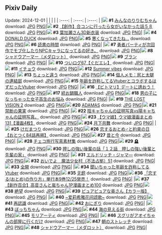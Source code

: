 ## Pixiv Daily
Update: 2024-12-01
|      |      |      |
| :----: | :----: | :----: |
|![](https://pixiv.microyu.workers.dev/c/240x480/img-master/img/2024/11/29/00/00/17/124719109_p0_master1200.jpg) **#1** [みんなのりりむちゃん](https://www.pixiv.net/artworks/124719109) download: [JPG](https://pixiv.microyu.workers.dev/img-original/img/2024/11/29/00/00/17/124719109_p0.jpg) [PNG](https://pixiv.microyu.workers.dev/img-original/img/2024/11/29/00/00/17/124719109_p0.png)|![](https://pixiv.microyu.workers.dev/c/240x480/img-master/img/2024/11/29/00/00/27/124719171_p0_master1200.jpg) **#2** [【創作】合コンに行ったら女がいなかった話５８](https://www.pixiv.net/artworks/124719171) download: [JPG](https://pixiv.microyu.workers.dev/img-original/img/2024/11/29/00/00/27/124719171_p0.jpg) [PNG](https://pixiv.microyu.workers.dev/img-original/img/2024/11/29/00/00/27/124719171_p0.png)|![](https://pixiv.microyu.workers.dev/c/240x480/img-master/img/2024/11/30/00/00/20/124748280_p0_master1200.jpg) **#3** [葉加瀬さん3D新衣装](https://www.pixiv.net/artworks/124748280) download: [JPG](https://pixiv.microyu.workers.dev/img-original/img/2024/11/30/00/00/20/124748280_p0.jpg) [PNG](https://pixiv.microyu.workers.dev/img-original/img/2024/11/30/00/00/20/124748280_p0.png)|
|![](https://pixiv.microyu.workers.dev/c/240x480/img-master/img/2024/11/30/00/00/47/124748386_p0_master1200.jpg) **#4** [DONALD DUCK](https://www.pixiv.net/artworks/124748386) download: [JPG](https://pixiv.microyu.workers.dev/img-original/img/2024/11/30/00/00/47/124748386_p0.jpg) [PNG](https://pixiv.microyu.workers.dev/img-original/img/2024/11/30/00/00/47/124748386_p0.png)|![](https://pixiv.microyu.workers.dev/c/240x480/img-master/img/2024/11/29/00/05/09/124719551_p0_master1200.jpg) **#5** [寒くなってきたね…](https://www.pixiv.net/artworks/124719551) download: [JPG](https://pixiv.microyu.workers.dev/img-original/img/2024/11/29/00/05/09/124719551_p0.jpg) [PNG](https://pixiv.microyu.workers.dev/img-original/img/2024/11/29/00/05/09/124719551_p0.png)|![](https://pixiv.microyu.workers.dev/c/240x480/img-master/img/2024/11/29/07/30/01/124726532_p0_master1200.jpg) **#6** [読書の時間](https://www.pixiv.net/artworks/124726532) download: [JPG](https://pixiv.microyu.workers.dev/img-original/img/2024/11/29/07/30/01/124726532_p0.jpg) [PNG](https://pixiv.microyu.workers.dev/img-original/img/2024/11/29/07/30/01/124726532_p0.png)|
|![](https://pixiv.microyu.workers.dev/c/240x480/img-master/img/2024/11/29/09/38/33/124726178_p0_master1200.jpg) **#7** [勇者パーティが次回作でモブ化したりNPCキャラになってるの好き。](https://www.pixiv.net/artworks/124726178) download: [JPG](https://pixiv.microyu.workers.dev/img-original/img/2024/11/29/09/38/33/124726178_p0.jpg) [PNG](https://pixiv.microyu.workers.dev/img-original/img/2024/11/29/09/38/33/124726178_p0.png)|![](https://pixiv.microyu.workers.dev/c/240x480/img-master/img/2024/11/29/00/00/29/124719182_p0_master1200.jpg) **#8** [シャドウアーマー（メダロット）](https://www.pixiv.net/artworks/124719182) download: [JPG](https://pixiv.microyu.workers.dev/img-original/img/2024/11/29/00/00/29/124719182_p0.jpg) [PNG](https://pixiv.microyu.workers.dev/img-original/img/2024/11/29/00/00/29/124719182_p0.png)|![](https://pixiv.microyu.workers.dev/c/240x480/img-master/img/2024/11/29/00/00/24/124719150_p0_master1200.jpg) **#9** [ブラン](https://www.pixiv.net/artworks/124719150) download: [JPG](https://pixiv.microyu.workers.dev/img-original/img/2024/11/29/00/00/24/124719150_p0.jpg) [PNG](https://pixiv.microyu.workers.dev/img-original/img/2024/11/29/00/00/24/124719150_p0.png)|
|![](https://pixiv.microyu.workers.dev/c/240x480/img-master/img/2024/11/29/15/58/39/124733642_p0_master1200.jpg) **#10** [ついログ67【ぐだエレ】](https://www.pixiv.net/artworks/124733642) download: [JPG](https://pixiv.microyu.workers.dev/img-original/img/2024/11/29/15/58/39/124733642_p0.jpg) [PNG](https://pixiv.microyu.workers.dev/img-original/img/2024/11/29/15/58/39/124733642_p0.png)|![](https://pixiv.microyu.workers.dev/c/240x480/img-master/img/2024/11/29/00/15/15/124719914_p0_master1200.jpg) **#11** [イチョウ](https://www.pixiv.net/artworks/124719914) download: [JPG](https://pixiv.microyu.workers.dev/img-original/img/2024/11/29/00/15/15/124719914_p0.jpg) [PNG](https://pixiv.microyu.workers.dev/img-original/img/2024/11/29/00/15/15/124719914_p0.png)|![](https://pixiv.microyu.workers.dev/c/240x480/img-master/img/2024/11/29/00/00/01/124719003_p0_master1200.jpg) **#12** [Summer vibes](https://www.pixiv.net/artworks/124719003) download: [JPG](https://pixiv.microyu.workers.dev/img-original/img/2024/11/29/00/00/01/124719003_p0.jpg) [PNG](https://pixiv.microyu.workers.dev/img-original/img/2024/11/29/00/00/01/124719003_p0.png)|
|![](https://pixiv.microyu.workers.dev/c/240x480/img-master/img/2024/11/29/08/46/06/124727459_p0_master1200.jpg) **#13** [ちょっと違う](https://www.pixiv.net/artworks/124727459) download: [JPG](https://pixiv.microyu.workers.dev/img-original/img/2024/11/29/08/46/06/124727459_p0.jpg) [PNG](https://pixiv.microyu.workers.dev/img-original/img/2024/11/29/08/46/06/124727459_p0.png)|![](https://pixiv.microyu.workers.dev/c/240x480/img-master/img/2024/11/30/06/00/07/124755586_p0_master1200.jpg) **#14** [個人メモ：尻と太腿の連結部](https://www.pixiv.net/artworks/124755586) download: [JPG](https://pixiv.microyu.workers.dev/img-original/img/2024/11/30/06/00/07/124755586_p0.jpg) [PNG](https://pixiv.microyu.workers.dev/img-original/img/2024/11/30/06/00/07/124755586_p0.png)|![](https://pixiv.microyu.workers.dev/c/240x480/img-master/img/2024/11/29/21/04/52/124741925_p0_master1200.jpg) **#15** [年齢を詐称してるVtuberとコラボするはずだったVtuber](https://www.pixiv.net/artworks/124741925) download: [JPG](https://pixiv.microyu.workers.dev/img-original/img/2024/11/29/21/04/52/124741925_p0.jpg) [PNG](https://pixiv.microyu.workers.dev/img-original/img/2024/11/29/21/04/52/124741925_p0.png)|
|![](https://pixiv.microyu.workers.dev/c/240x480/img-master/img/2024/11/30/09/00/15/124758064_p0_master1200.jpg) **#16** [【ビトマリ】デートに誘おう！](https://www.pixiv.net/artworks/124758064) download: [JPG](https://pixiv.microyu.workers.dev/img-original/img/2024/11/30/09/00/15/124758064_p0.jpg) [PNG](https://pixiv.microyu.workers.dev/img-original/img/2024/11/30/09/00/15/124758064_p0.png)|![](https://pixiv.microyu.workers.dev/c/240x480/img-master/img/2024/11/29/20/30/01/124740692_p0_master1200.jpg) **#17** [続お鍋職人](https://www.pixiv.net/artworks/124740692) download: [JPG](https://pixiv.microyu.workers.dev/img-original/img/2024/11/29/20/30/01/124740692_p0.jpg) [PNG](https://pixiv.microyu.workers.dev/img-original/img/2024/11/29/20/30/01/124740692_p0.png)|![](https://pixiv.microyu.workers.dev/c/240x480/img-master/img/2024/11/30/00/01/06/124748440_p0_master1200.jpg) **#18** [男の子になっちゃった女子高生のお悩み](https://www.pixiv.net/artworks/124748440) download: [JPG](https://pixiv.microyu.workers.dev/img-original/img/2024/11/30/00/01/06/124748440_p0.jpg) [PNG](https://pixiv.microyu.workers.dev/img-original/img/2024/11/30/00/01/06/124748440_p0.png)|
|![](https://pixiv.microyu.workers.dev/c/240x480/img-master/img/2024/11/30/08/19/26/124757408_p0_master1200.jpg) **#19** [THE LOST VISION 2](https://www.pixiv.net/artworks/124757408) download: [JPG](https://pixiv.microyu.workers.dev/img-original/img/2024/11/30/08/19/26/124757408_p0.jpg) [PNG](https://pixiv.microyu.workers.dev/img-original/img/2024/11/30/08/19/26/124757408_p0.png)|![](https://pixiv.microyu.workers.dev/c/240x480/img-master/img/2024/11/29/00/00/25/124719153_p0_master1200.jpg) **#20** [ADAMAS](https://www.pixiv.net/artworks/124719153) download: [JPG](https://pixiv.microyu.workers.dev/img-original/img/2024/11/29/00/00/25/124719153_p0.jpg) [PNG](https://pixiv.microyu.workers.dev/img-original/img/2024/11/29/00/00/25/124719153_p0.png)|![](https://pixiv.microyu.workers.dev/c/240x480/img-master/img/2024/11/29/00/00/18/124719118_p0_master1200.jpg) **#21** [禁断の果実](https://www.pixiv.net/artworks/124719118) download: [JPG](https://pixiv.microyu.workers.dev/img-original/img/2024/11/29/00/00/18/124719118_p0.jpg) [PNG](https://pixiv.microyu.workers.dev/img-original/img/2024/11/29/00/00/18/124719118_p0.png)|
|![](https://pixiv.microyu.workers.dev/c/240x480/img-master/img/2024/11/29/23/10/41/124746458_p0_master1200.jpg) **#22** [陰キャちゃんの証明写真vs陽キャちゃんの証明写真。](https://www.pixiv.net/artworks/124746458) download: [JPG](https://pixiv.microyu.workers.dev/img-original/img/2024/11/29/23/10/41/124746458_p0.jpg) [PNG](https://pixiv.microyu.workers.dev/img-original/img/2024/11/29/23/10/41/124746458_p0.png)|![](https://pixiv.microyu.workers.dev/c/240x480/img-master/img/2024/11/29/00/01/16/124719308_p0_master1200.jpg) **#23** [【ウマ娘】ウマ娘漫画まとめ131【漫画4枚】](https://www.pixiv.net/artworks/124719308) download: [JPG](https://pixiv.microyu.workers.dev/img-original/img/2024/11/29/00/01/16/124719308_p0.jpg) [PNG](https://pixiv.microyu.workers.dev/img-original/img/2024/11/29/00/01/16/124719308_p0.png)|![](https://pixiv.microyu.workers.dev/c/240x480/img-master/img/2024/11/29/01/16/05/124721673_p0_master1200.jpg) **#24** [月下共舞](https://www.pixiv.net/artworks/124721673) download: [JPG](https://pixiv.microyu.workers.dev/img-original/img/2024/11/29/01/16/05/124721673_p0.jpg) [PNG](https://pixiv.microyu.workers.dev/img-original/img/2024/11/29/01/16/05/124721673_p0.png)|
|![](https://pixiv.microyu.workers.dev/c/240x480/img-master/img/2024/11/30/15/15/44/124765533_p0_master1200.jpg) **#25** [けだまつり](https://www.pixiv.net/artworks/124765533) download: [JPG](https://pixiv.microyu.workers.dev/img-original/img/2024/11/30/15/15/44/124765533_p0.jpg) [PNG](https://pixiv.microyu.workers.dev/img-original/img/2024/11/30/15/15/44/124765533_p0.png)|![](https://pixiv.microyu.workers.dev/c/240x480/img-master/img/2024/11/29/16/11/57/124730478_p0_master1200.jpg) **#26** [恋するおとめ♂と約束の日 【おとつく84話再掲】](https://www.pixiv.net/artworks/124730478) download: [JPG](https://pixiv.microyu.workers.dev/img-original/img/2024/11/29/16/11/57/124730478_p0.jpg) [PNG](https://pixiv.microyu.workers.dev/img-original/img/2024/11/29/16/11/57/124730478_p0.png)|![](https://pixiv.microyu.workers.dev/c/240x480/img-master/img/2024/11/29/12/43/21/124730680_p0_master1200.jpg) **#27** [昔と今](https://www.pixiv.net/artworks/124730680) download: [JPG](https://pixiv.microyu.workers.dev/img-original/img/2024/11/29/12/43/21/124730680_p0.jpg) [PNG](https://pixiv.microyu.workers.dev/img-original/img/2024/11/29/12/43/21/124730680_p0.png)|
|![](https://pixiv.microyu.workers.dev/c/240x480/img-master/img/2024/11/29/18/24/15/124736884_p0_master1200.jpg) **#28** [チェコ旅行写真素材集](https://www.pixiv.net/artworks/124736884) download: [JPG](https://pixiv.microyu.workers.dev/img-original/img/2024/11/29/18/24/15/124736884_p0.jpg) [PNG](https://pixiv.microyu.workers.dev/img-original/img/2024/11/29/18/24/15/124736884_p0.png)|![](https://pixiv.microyu.workers.dev/c/240x480/img-master/img/2024/11/30/01/22/39/124751395_p0_master1200.jpg) **#29** [🪦](https://www.pixiv.net/artworks/124751395) download: [JPG](https://pixiv.microyu.workers.dev/img-original/img/2024/11/30/01/22/39/124751395_p0.jpg) [PNG](https://pixiv.microyu.workers.dev/img-original/img/2024/11/30/01/22/39/124751395_p0.png)|![](https://pixiv.microyu.workers.dev/c/240x480/img-master/img/2024/11/30/00/01/19/124748464_p0_master1200.jpg) **#30** [押しの強い後輩の話「１２話　押しの強い後輩と先輩の家」](https://www.pixiv.net/artworks/124748464) download: [JPG](https://pixiv.microyu.workers.dev/img-original/img/2024/11/30/00/01/19/124748464_p0.jpg) [PNG](https://pixiv.microyu.workers.dev/img-original/img/2024/11/30/00/01/19/124748464_p0.png)|
|![](https://pixiv.microyu.workers.dev/c/240x480/img-master/img/2024/11/29/07/02/03/124726194_p0_master1200.jpg) **#31** [エルドリッチ・ジャマ―](https://www.pixiv.net/artworks/124726194) download: [JPG](https://pixiv.microyu.workers.dev/img-original/img/2024/11/29/07/02/03/124726194_p0.jpg) [PNG](https://pixiv.microyu.workers.dev/img-original/img/2024/11/29/07/02/03/124726194_p0.png)|![](https://pixiv.microyu.workers.dev/c/240x480/img-master/img/2024/11/29/21/43/51/124743202_p0_master1200.jpg) **#32** [おいでよ　魔法少女村（不法占拠）51](https://www.pixiv.net/artworks/124743202) download: [JPG](https://pixiv.microyu.workers.dev/img-original/img/2024/11/29/21/43/51/124743202_p0.jpg) [PNG](https://pixiv.microyu.workers.dev/img-original/img/2024/11/29/21/43/51/124743202_p0.png)|![](https://pixiv.microyu.workers.dev/c/240x480/img-master/img/2024/11/29/00/00/11/124719067_p0_master1200.jpg) **#33** [全開](https://www.pixiv.net/artworks/124719067) download: [JPG](https://pixiv.microyu.workers.dev/img-original/img/2024/11/29/00/00/11/124719067_p0.jpg) [PNG](https://pixiv.microyu.workers.dev/img-original/img/2024/11/29/00/00/11/124719067_p0.png)|
|![](https://pixiv.microyu.workers.dev/c/240x480/img-master/img/2024/11/30/21/06/36/124775769_p0_master1200.jpg) **#34** [聞いちゃった年齢を詐称してるVtuber](https://www.pixiv.net/artworks/124775769) download: [JPG](https://pixiv.microyu.workers.dev/img-original/img/2024/11/30/21/06/36/124775769_p0.jpg) [PNG](https://pixiv.microyu.workers.dev/img-original/img/2024/11/30/21/06/36/124775769_p0.png)|![](https://pixiv.microyu.workers.dev/c/240x480/img-master/img/2024/11/29/21/35/30/124742931_p0_master1200.jpg) **#35** [无题](https://www.pixiv.net/artworks/124742931) download: [JPG](https://pixiv.microyu.workers.dev/img-original/img/2024/11/29/21/35/30/124742931_p0.jpg) [PNG](https://pixiv.microyu.workers.dev/img-original/img/2024/11/29/21/35/30/124742931_p0.png)|![](https://pixiv.microyu.workers.dev/c/240x480/img-master/img/2024/11/29/18/00/40/124736220_p0_master1200.jpg) **#36** [「恋する(おとめ)の作り方」単行本9巻12/25発売！](https://www.pixiv.net/artworks/124736220) download: [JPG](https://pixiv.microyu.workers.dev/img-original/img/2024/11/29/18/00/40/124736220_p0.jpg) [PNG](https://pixiv.microyu.workers.dev/img-original/img/2024/11/29/18/00/40/124736220_p0.png)|
|![](https://pixiv.microyu.workers.dev/c/240x480/img-master/img/2024/11/30/00/01/45/124748518_p0_master1200.jpg) **#37** [【創作百合】高音さんと嵐ちゃん1P漫画まとめ100](https://www.pixiv.net/artworks/124748518) download: [JPG](https://pixiv.microyu.workers.dev/img-original/img/2024/11/30/00/01/45/124748518_p0.jpg) [PNG](https://pixiv.microyu.workers.dev/img-original/img/2024/11/30/00/01/45/124748518_p0.png)|![](https://pixiv.microyu.workers.dev/c/240x480/img-master/img/2024/11/29/16/58/13/124734683_p0_master1200.jpg) **#38** [絶望](https://www.pixiv.net/artworks/124734683) download: [JPG](https://pixiv.microyu.workers.dev/img-original/img/2024/11/29/16/58/13/124734683_p0.jpg) [PNG](https://pixiv.microyu.workers.dev/img-original/img/2024/11/29/16/58/13/124734683_p0.png)|![](https://pixiv.microyu.workers.dev/c/240x480/img-master/img/2024/11/29/00/14/39/124719910_p0_master1200.jpg) **#39** [ピュアピュアな奥さん【カラー版】](https://www.pixiv.net/artworks/124719910) download: [JPG](https://pixiv.microyu.workers.dev/img-original/img/2024/11/29/00/14/39/124719910_p0.jpg) [PNG](https://pixiv.microyu.workers.dev/img-original/img/2024/11/29/00/14/39/124719910_p0.png)|
|![](https://pixiv.microyu.workers.dev/c/240x480/img-master/img/2024/11/30/13/00/04/124762701_p0_master1200.jpg) **#40** [~爱莉希雅花间颂歌~](https://www.pixiv.net/artworks/124762701) download: [JPG](https://pixiv.microyu.workers.dev/img-original/img/2024/11/30/13/00/04/124762701_p0.jpg) [PNG](https://pixiv.microyu.workers.dev/img-original/img/2024/11/30/13/00/04/124762701_p0.png)|![](https://pixiv.microyu.workers.dev/c/240x480/img-master/img/2024/11/30/22/46/35/124779502_p0_master1200.jpg) **#41** [再認識](https://www.pixiv.net/artworks/124779502) download: [JPG](https://pixiv.microyu.workers.dev/img-original/img/2024/11/30/22/46/35/124779502_p0.jpg) [PNG](https://pixiv.microyu.workers.dev/img-original/img/2024/11/30/22/46/35/124779502_p0.png)|![](https://pixiv.microyu.workers.dev/c/240x480/img-master/img/2024/11/29/01/44/48/124722224_p0_master1200.jpg) **#42** [おにぎり](https://www.pixiv.net/artworks/124722224) download: [JPG](https://pixiv.microyu.workers.dev/img-original/img/2024/11/29/01/44/48/124722224_p0.jpg) [PNG](https://pixiv.microyu.workers.dev/img-original/img/2024/11/29/01/44/48/124722224_p0.png)|
|![](https://pixiv.microyu.workers.dev/c/240x480/img-master/img/2024/11/30/00/03/49/124748674_p0_master1200.jpg) **#43** [ぼっちちゃん](https://www.pixiv.net/artworks/124748674) download: [JPG](https://pixiv.microyu.workers.dev/img-original/img/2024/11/30/00/03/49/124748674_p0.jpg) [PNG](https://pixiv.microyu.workers.dev/img-original/img/2024/11/30/00/03/49/124748674_p0.png)|![](https://pixiv.microyu.workers.dev/c/240x480/img-master/img/2024/11/29/17/36/04/124735521_p0_master1200.jpg) **#44** [海の見える街](https://www.pixiv.net/artworks/124735521) download: [JPG](https://pixiv.microyu.workers.dev/img-original/img/2024/11/29/17/36/04/124735521_p0.jpg) [PNG](https://pixiv.microyu.workers.dev/img-original/img/2024/11/29/17/36/04/124735521_p0.png)|![](https://pixiv.microyu.workers.dev/c/240x480/img-master/img/2024/11/30/13/51/36/124763784_p0_master1200.jpg) **#45** [モリアーティ](https://www.pixiv.net/artworks/124763784) download: [JPG](https://pixiv.microyu.workers.dev/img-original/img/2024/11/30/13/51/36/124763784_p0.jpg) [PNG](https://pixiv.microyu.workers.dev/img-original/img/2024/11/30/13/51/36/124763784_p0.png)|
|![](https://pixiv.microyu.workers.dev/c/240x480/img-master/img/2024/11/29/00/59/22/124721244_p0_master1200.jpg) **#46** [スグリがアオイちゃんの部屋に行くだけ](https://www.pixiv.net/artworks/124721244) download: [JPG](https://pixiv.microyu.workers.dev/img-original/img/2024/11/29/00/59/22/124721244_p0.jpg) [PNG](https://pixiv.microyu.workers.dev/img-original/img/2024/11/29/00/59/22/124721244_p0.png)|![](https://pixiv.microyu.workers.dev/c/240x480/img-master/img/2024/11/29/19/17/03/124738459_p0_master1200.jpg) **#47** [朝のストレッチ](https://www.pixiv.net/artworks/124738459) download: [JPG](https://pixiv.microyu.workers.dev/img-original/img/2024/11/29/19/17/03/124738459_p0.jpg) [PNG](https://pixiv.microyu.workers.dev/img-original/img/2024/11/29/19/17/03/124738459_p0.png)|![](https://pixiv.microyu.workers.dev/c/240x480/img-master/img/2024/11/30/00/00/10/124748223_p0_master1200.jpg) **#48** [シャドウアーマー（メダロット）](https://www.pixiv.net/artworks/124748223) download: [JPG](https://pixiv.microyu.workers.dev/img-original/img/2024/11/30/00/00/10/124748223_p0.jpg) [PNG](https://pixiv.microyu.workers.dev/img-original/img/2024/11/30/00/00/10/124748223_p0.png)|
